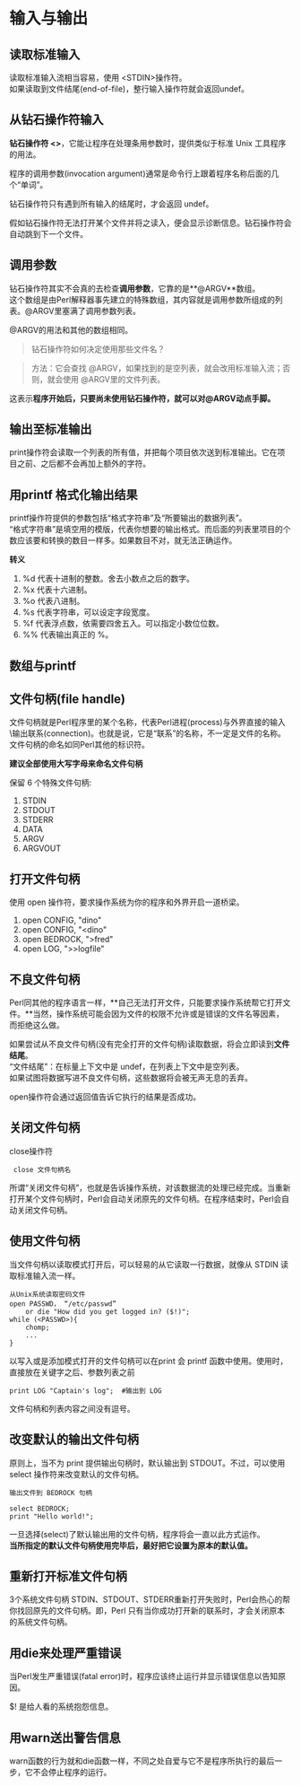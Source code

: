 # 输入与输出 #

## 读取标准输入 ##

读取标准输入流相当容易，使用 <STDIN\>操作符。  
如果读取到文件结尾(end-of-file)，整行输入操作符就会返回undef。

## 从钻石操作符输入 ##

**钻石操作符 <>**，它能让程序在处理条用参数时，提供类似于标准 Unix 工具程序的用法。  

程序的调用参数(invocation argument)通常是命令行上跟着程序名称后面的几个“单词”。  

钻石操作符只有遇到所有输入的结尾时，才会返回 undef。  

假如钻石操作符无法打开某个文件并将之读入，便会显示诊断信息。钻石操作符会自动跳到下一个文件。

## 调用参数 ##

钻石操作符其实不会真的去检查**调用参数**，它靠的是**@ARGV**数组。  
这个数组是由Perl解释器事先建立的特殊数组，其内容就是调用参数所组成的列表。@ARGV里塞满了调用参数列表。  

@ARGV的用法和其他的数组相同。  

> 钻石操作符如何决定使用那些文件名？  

> 方法：它会查找 @ARGV，如果找到的是空列表，就会改用标准输入流；否则，就会使用 @ARGV里的文件列表。  

这表示**程序开始后，只要尚未使用钻石操作符，就可以对@ARGV动点手脚。**


## 输出至标准输出 ##

print操作符会读取一个列表的所有值，并把每个项目依次送到标准输出。它在项目之前、之后都不会再加上额外的字符。

## 用printf 格式化输出结果 ##

printf操作符提供的参数包括“格式字符串”及“所要输出的数据列表”。  
“格式字符串”是填空用的模版，代表你想要的输出格式。而后面的列表里项目的个数应该要和转换的数目一样多。如果数目不对，就无法正确运作。

**转义**  
1. %d  代表十进制的整数。舍去小数点之后的数字。  
2. %x  代表十六进制。  
3. %o  代表八进制。  
4. %s  代表字符串，可以设定字段宽度。  
5. %f  代表浮点数，依需要四舍五入。可以指定小数位位数。  
6. %%  代表输出真正的 %。 

## 数组与printf ##  


## 文件句柄(file handle) ##

文件句柄就是Perl程序里的某个名称，代表Perl进程(process)与外界直接的输入\输出联系(connection)。也就是说，它是“联系”的名称，不一定是文件的名称。  
文件句柄的命名如同Perl其他的标识符。  

**建议全部使用大写字母来命名文件句柄**

保留 6 个特殊文件句柄:  
1. STDIN  
2. STDOUT  
3. STDERR  
4. DATA  
5. ARGV  
6. ARGVOUT 

## 打开文件句柄 ##

使用 open 操作符，要求操作系统为你的程序和外界开启一道桥梁。  

1. open CONFIG, "dino"
2. open CONFIG, "<dino"
3. open BEDROCK, ">fred"
4. open LOG, ">>logfile"  


## 不良文件句柄 ##

Perl同其他的程序语言一样，**自己无法打开文件，只能要求操作系统帮它打开文件。**当然，操作系统可能会因为文件的权限不允许或是错误的文件名等因素，而拒绝这么做。  

如果尝试从不良文件句柄(没有完全打开的文件句柄)读取数据，将会立即读到**文件结尾**。  
“文件结尾”：在标量上下文中是 undef，在列表上下文中是空列表。  
如果试图将数据写进不良文件句柄，这些数据将会被无声无息的丢弃。  

open操作符会通过返回值告诉它执行的结果是否成功。 

## 关闭文件句柄 ##

close操作符
  
     close 文件句柄名

所谓“关闭文件句柄”，也就是告诉操作系统，对该数据流的处理已经完成。当重新打开某个文件句柄时，Perl会自动关闭原先的文件句柄。在程序结束时，Perl会自动关闭文件句柄。 

## 使用文件句柄 ##

当文件句柄以读取模式打开后，可以轻易的从它读取一行数据，就像从 STDIN 读取标准输入流一样。

    从Unix系统读取密码文件  
	open PASSWD， “/etc/passwd”
		or die "How did you get logged in? ($!)";
	while (<PASSWD>){
		chomp;
		...
	} 

以写入或是添加模式打开的文件句柄可以在print 会 printf 函数中使用。使用时，直接放在关键字之后、参数列表之前

    print LOG "Captain's log";  #输出到 LOG

文件句柄和列表内容之间没有逗号。

## 改变默认的输出文件句柄 ##

原则上，当不为 print 提供输出句柄时，默认输出到 STDOUT。不过，可以使用 select 操作符来改变默认的文件句柄。  

    输出文件到 BEDROCK 句柄

	select BEDROCK;
	print "Hello world!";

一旦选择(select)了默认输出用的文件句柄，程序将会一直以此方式运作。  
**当所指定的默认文件句柄使用完毕后，最好把它设置为原本的默认值。** 

## 重新打开标准文件句柄 ##

3个系统文件句柄 STDIN、STDOUT、STDERR重新打开失败时，Perl会热心的帮你找回原先的文件句柄。即，Perl 只有当你成功打开新的联系时，才会关闭原本的系统文件句柄。

## 用die来处理严重错误 ##

当Perl发生严重错误(fatal error)时，程序应该终止运行并显示错误信息以告知原因。

$! 是给人看的系统抱怨信息。

## 用warn送出警告信息 ##

warn函数的行为就和die函数一样，不同之处自爱与它不是程序所执行的最后一步，它不会停止程序的运行。